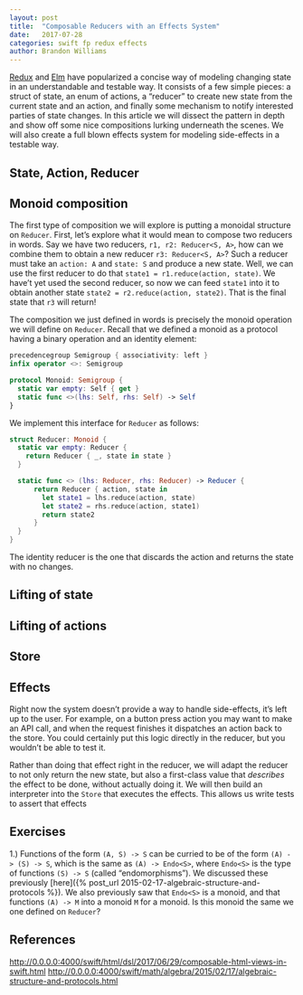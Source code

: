 ```yaml
---
layout: post
title:  "Composable Reducers with an Effects System"
date:   2017-07-28
categories: swift fp redux effects
author: Brandon Williams
---
```


[Redux](http://redux.js.org) and [Elm](http://elm-lang.org) have popularized a concise way of modeling changing state in an understandable and testable way. It consists of a few simple pieces: a struct of state, an enum of actions, a “reducer” to create new state from the current state and an action, and finally some mechanism to notify interested parties of state changes. In this article we will dissect the pattern in depth and show off some nice compositions lurking underneath the scenes. We will also create a full blown effects system for modeling side-effects in a testable way.

## State, Action, Reducer

## Monoid composition

The first type of composition we will explore is putting a monoidal structure on `Reducer`. First, let’s explore what it would mean to compose two reducers in words. Say we have two reducers, `r1, r2: Reducer<S, A>`, how can we combine them to obtain a new reducer `r3: Reducer<S, A>`? Such a reducer must take an `action: A` and `state: S` and produce a new state. Well, we can use the first reducer to do that `state1 = r1.reduce(action, state)`. We have’t yet used the second reducer, so now we can feed `state1` into it to obtain another state `state2 = r2.reduce(action, state2)`. That is the final state that `r3` will return!

The composition we just defined in words is precisely the monoid operation we will define on `Reducer`. Recall that we defined a monoid as a protocol having a binary operation and an identity element:

```swift
precedencegroup Semigroup { associativity: left }
infix operator <>: Semigroup

protocol Monoid: Semigroup {
  static var empty: Self { get }
  static func <>(lhs: Self, rhs: Self) -> Self
}
```

We implement this interface for `Reducer` as follows:

```swift
struct Reducer: Monoid {
  static var empty: Reducer {
    return Reducer { _, state in state }
  }

  static func <> (lhs: Reducer, rhs: Reducer) -> Reducer {
      return Reducer { action, state in
        let state1 = lhs.reduce(action, state)
        let state2 = rhs.reduce(action, state1)
        return state2
      }
  }
}
```

The identity reducer is the one that discards the action and returns the state with no changes.

## Lifting of state

## Lifting of actions

## Store

## Effects

Right now the system doesn’t provide a way to handle side-effects, it’s left up to the user. For example, on a button press action you may want to make an API call, and when the request finishes it dispatches an action back to the store. You could certainly put this logic directly in the reducer, but you wouldn’t be able to test it.

Rather than doing that effect right in the reducer, we will adapt the reducer to not only return the new state, but also a first-class value that _describes_ the effect to be done, without actually doing it. We will then build an interpreter into the `Store` that executes the effects. This allows us write tests to assert that effects

## Exercises

1.) Functions of the form `(A, S) -> S` can be curried to be of the form `(A) -> (S) -> S`, which is the same as `(A) -> Endo<S>`, where `Endo<S>` is the type of functions `(S) -> S` (called “endomorphisms”). We discussed these previously [here]({% post_url 2015-02-17-algebraic-structure-and-protocols %}). We also previously saw that `Endo<S>` is a monoid, and that functions `(A) -> M` into a monoid `M` for a monoid. Is this monoid the same we one defined on `Reducer`?

## References

http://0.0.0.0:4000/swift/html/dsl/2017/06/29/composable-html-views-in-swift.html
http://0.0.0.0:4000/swift/math/algebra/2015/02/17/algebraic-structure-and-protocols.html
